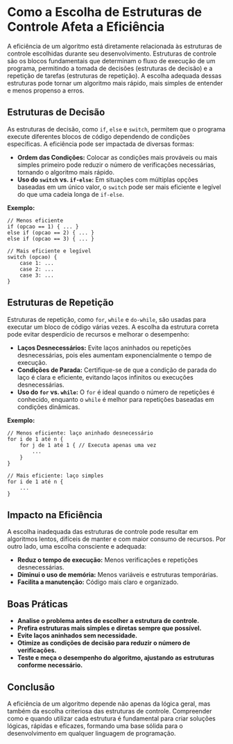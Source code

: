 
# Como a Escolha de Estruturas de Controle Afeta a Eficiência

A eficiência de um algoritmo está diretamente relacionada às estruturas de controle escolhidas durante seu desenvolvimento. Estruturas de controle são os blocos fundamentais que determinam o fluxo de execução de um programa, permitindo a tomada de decisões (estruturas de decisão) e a repetição de tarefas (estruturas de repetição). A escolha adequada dessas estruturas pode tornar um algoritmo mais rápido, mais simples de entender e menos propenso a erros.

## Estruturas de Decisão

As estruturas de decisão, como `if`, `else` e `switch`, permitem que o programa execute diferentes blocos de código dependendo de condições específicas. A eficiência pode ser impactada de diversas formas:

- **Ordem das Condições:** Colocar as condições mais prováveis ou mais simples primeiro pode reduzir o número de verificações necessárias, tornando o algoritmo mais rápido.
- **Uso do `switch` vs. `if-else`:** Em situações com múltiplas opções baseadas em um único valor, o `switch` pode ser mais eficiente e legível do que uma cadeia longa de `if-else`.

**Exemplo:**
```pseudo
// Menos eficiente
if (opcao == 1) { ... }
else if (opcao == 2) { ... }
else if (opcao == 3) { ... }

// Mais eficiente e legível
switch (opcao) {
    case 1: ...
    case 2: ...
    case 3: ...
}
```

## Estruturas de Repetição

Estruturas de repetição, como `for`, `while` e `do-while`, são usadas para executar um bloco de código várias vezes. A escolha da estrutura correta pode evitar desperdício de recursos e melhorar o desempenho:

- **Laços Desnecessários:** Evite laços aninhados ou repetições desnecessárias, pois eles aumentam exponencialmente o tempo de execução.
- **Condições de Parada:** Certifique-se de que a condição de parada do laço é clara e eficiente, evitando laços infinitos ou execuções desnecessárias.
- **Uso do `for` vs. `while`:** O `for` é ideal quando o número de repetições é conhecido, enquanto o `while` é melhor para repetições baseadas em condições dinâmicas.

**Exemplo:**
```pseudo
// Menos eficiente: laço aninhado desnecessário
for i de 1 até n {
    for j de 1 até 1 { // Executa apenas uma vez
        ...
    }
}

// Mais eficiente: laço simples
for i de 1 até n {
    ...
}
```

## Impacto na Eficiência

A escolha inadequada das estruturas de controle pode resultar em algoritmos lentos, difíceis de manter e com maior consumo de recursos. Por outro lado, uma escolha consciente e adequada:

- **Reduz o tempo de execução:** Menos verificações e repetições desnecessárias.
- **Diminui o uso de memória:** Menos variáveis e estruturas temporárias.
- **Facilita a manutenção:** Código mais claro e organizado.

## Boas Práticas

- **Analise o problema antes de escolher a estrutura de controle.**
- **Prefira estruturas mais simples e diretas sempre que possível.**
- **Evite laços aninhados sem necessidade.**
- **Otimize as condições de decisão para reduzir o número de verificações.**
- **Teste e meça o desempenho do algoritmo, ajustando as estruturas conforme necessário.**

## Conclusão

A eficiência de um algoritmo depende não apenas da lógica geral, mas também da escolha criteriosa das estruturas de controle. Compreender como e quando utilizar cada estrutura é fundamental para criar soluções lógicas, rápidas e eficazes, formando uma base sólida para o desenvolvimento em qualquer linguagem de programação.
```
